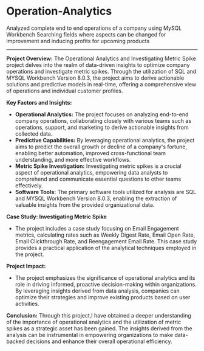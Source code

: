 # Operation-Analytics
Analyzed complete end to end operations of a company using MySQL Workbench  Searching fields where aspects can be changed for improvement and inducing profits for upcoming products 
______________________________________________________________________________________________________________________________________________________________________________

**Project Overview:**
The Operational Analytics and Investigating Metric Spike project delves into the realm of data-driven insights to optimize company operations and investigate metric spikes. Through the utilization of SQL and MYSQL Workbench Version 8.0.3, the project aims to derive actionable solutions and predictive models in real-time, offering a comprehensive view of operations and individual customer profiles.

**Key Factors and Insights:**
- **Operational Analytics:** The project focuses on analyzing end-to-end company operations, collaborating closely with various teams such as operations, support, and marketing to derive actionable insights from collected data.
- **Predictive Capabilities:** By leveraging operational analytics, the project aims to predict the overall growth or decline of a company's fortune, enabling better automation, improved cross-functional team understanding, and more effective workflows.
- **Metric Spike Investigation:** Investigating metric spikes is a crucial aspect of operational analytics, empowering data analysts to comprehend and communicate essential questions to other teams effectively.
- **Software Tools:** The primary software tools utilized for analysis are SQL and MYSQL Workbench Version 8.0.3, enabling the extraction of valuable insights from the provided organizational data.

**Case Study: Investigating Metric Spike**
- The project includes a case study focusing on Email Engagement metrics, calculating rates such as Weekly Digest Rate, Email Open Rate, Email Clickthrough Rate, and Reengagement Email Rate. This case study provides a practical application of the analytical techniques employed in the project.

**Project Impact:**
- The project emphasizes the significance of operational analytics and its role in driving informed, proactive decision-making within organizations. By leveraging insights derived from data analysis, companies can optimize their strategies and improve existing products based on user activities.

**Conclusion:**
Through this project,I have obtained a deeper understanding of the importance of operational analytics and the utilization of metric spikes as a strategic asset has been gained. The insights derived from the analysis can be instrumental in empowering organizations to make data-backed decisions and enhance their overall operational efficiency.
